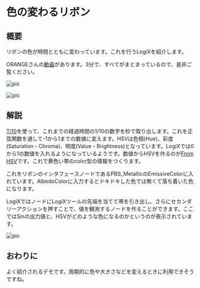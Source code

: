 # 色の変わるリボン

## 概要

リボンの色が時間とともに変わっています。これを行うLogiXを紹介します。

ORANGEさんの[動画](https://www.youtube.com/watch?v=Bhg2zbBQUoY&feature=youtu.be)があります。3分で、すべてがまとまっているので、是非ご覧ください。


![pic](https://pbs.twimg.com/media/ETjQmBDUcAAT3wH?format=jpg&name=large "pic")

![pic](https://pbs.twimg.com/media/ETjQmBYUYAIE0xt?format=jpg&name=large "pic")

## 解説
[T/10](https://neosvrjp.memo.wiki/d/T/10)を使って、これまでの経過時間の1/10の数字を秒で取り出します。これを正弦関数を通して-1から1までの数値に変えます。HSVは色相(Hue)、彩度(Saturation・Chroma)、明度(Value・Brightness)となっています。LogiXでは0から1の数値を入れるようになっているようです。数値からHSVを作るのが[From HSV](https://neosvrjp.memo.wiki/d/FromHSV)です。これで黄色い帯のcolor型の情報をつくります。

これをリボンのインタフェースノードであるPBS_MetallicのEmissiveColorに入れています。AlbedoColorに入力するとドキドキした色では無くて落ち着いた色になります。

LogiXではノードにLogiXツールの先端を当てて帯を引き出し、さらにセカンダリーアクションを押すことで、値を観測するノードを作ることができます。ここではSinの出力値と、HSVがどのような色になるのかというのが表示されています。

![pic](https://pbs.twimg.com/media/ETjQmBpUUAABt0w?format=jpg&name=large "pic")

## おわりに
よく紹介されるデモです。周期的に色や大きさなどを変えるときに利用できそうですね。